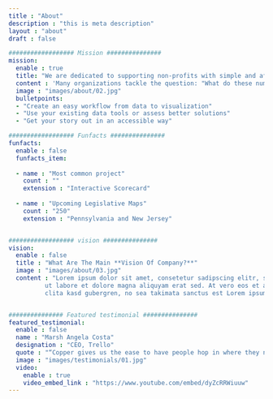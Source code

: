 ```yaml
---
title : "About"
description : "this is meta description"
layout : "about"
draft : false

################## Mission ###############
mission:
  enable : true
  title: "We are dedicated to supporting non-profits with simple and affordable data visualization services."
  content : 'Many organizations tackle the question: "What do these numbers mean?" We are dedicated to helping our clients answer that question through data visualization. We believe we can help unlock a path to advancing progress.'
  image : "images/about/02.jpg"
  bulletpoints:
  - "Create an easy workflow from data to visualization"
  - "Use your existing data tools or assess better solutions"
  - "Get your story out in an accessible way"

################## Funfacts ###############
funfacts:
  enable : false
  funfacts_item:
    
  - name : "Most common project"
    count : ""
    extension : "Interactive Scorecard"
    
  - name : "Upcoming Legislative Maps"
    count : "250"
    extension : "Pennsylvania and New Jersey"


################## vision ###############
vision:
  enable : false
  title : "What Are The Main **Vision Of Company?**"
  image : "images/about/03.jpg"
  content : "Lorem ipsum dolor sit amet, consetetur sadipscing elitr, sed diam nonumy eirmod tempor invidunt
          ut labore et dolore magna aliquyam erat sed. At vero eos et accusam et justo duo dolores et ea rebum. Stet
          clita kasd gubergren, no sea takimata sanctus est Lorem ipsum dolor sit amet orem ipsum dolor sit amet"


############### Featured testimonial ###############
featured_testimonial:
  enable : false
  name : "Marsh Angela Costa"
  designation : "CEO, Trello"
  quote : "“Copper gives us the ease to have people hop in where they need to, to get to a customer resolution really quickly.”"
  image : "images/testimonials/01.jpg"
  video:
    enable : true
    video_embed_link : "https://www.youtube.com/embed/dyZcRRWiuuw"
---
```

